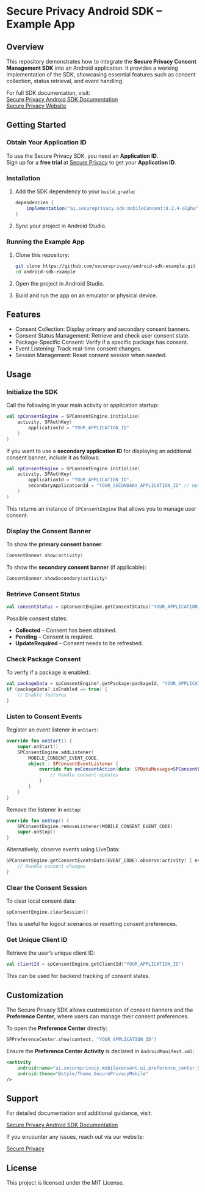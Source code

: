# Secure Privacy Android SDK – Example App

## Overview

This repository demonstrates how to integrate the **Secure Privacy Consent Management SDK** into an Android application. It provides a working implementation of the SDK, showcasing essential features such as consent collection, status retrieval, and event handling.

For full SDK documentation, visit:  
[Secure Privacy Android SDK Documentation](https://docs.secureprivacy.ai/guides/mobile/android-sdk/)  
[Secure Privacy Website](https://secureprivacy.ai)

## Getting Started

### Obtain Your Application ID

To use the Secure Privacy SDK, you need an **Application ID**.  
Sign up for a **free trial** at [Secure Privacy](https://secureprivacy.ai) to get your **Application ID**.

### Installation

1. Add the SDK dependency to your `build.gradle`:

   ```gradle
   dependencies {
       implementation("ai.secureprivacy.sdk:mobileConsent:0.2.4-alpha")
   }
   ```

2. Sync your project in Android Studio.

### Running the Example App

1. Clone this repository:

   ```sh
   git clone https://github.com/secureprivacy/android-sdk-example.git
   cd android-sdk-example
   ```

2. Open the project in Android Studio.
3. Build and run the app on an emulator or physical device.

## Features

- Consent Collection: Display primary and secondary consent banners.
- Consent Status Management: Retrieve and check user consent state.
- Package-Specific Consent: Verify if a specific package has consent.
- Event Listening: Track real-time consent changes.
- Session Management: Reset consent session when needed.

## Usage

### Initialize the SDK

Call the following in your main activity or application startup:

```kotlin
val spConsentEngine = SPConsentEngine.initialise(
    activity, SPAuthKey(
        applicationId = "YOUR_APPLICATION_ID"
    )
)
```

If you want to use a **secondary application ID** for displaying an additional consent banner, include it as follows:

```kotlin
val spConsentEngine = SPConsentEngine.initialise(
    activity, SPAuthKey(
        applicationId = "YOUR_APPLICATION_ID",
        secondaryApplicationId = "YOUR_SECONDARY_APPLICATION_ID" // Optional
    )
)
```

This returns an instance of `SPConsentEngine` that allows you to manage user consent.

### Display the Consent Banner

To show the **primary consent banner**:

```kotlin
ConsentBanner.show(activity)
```

To show the **secondary consent banner** (if applicable):

```kotlin
ConsentBanner.showSecondary(activity)
```

### Retrieve Consent Status

```kotlin
val consentStatus = spConsentEngine.getConsentStatus("YOUR_APPLICATION_ID")
```

Possible consent states:

- **Collected** – Consent has been obtained.
- **Pending** – Consent is required.
- **UpdateRequired** – Consent needs to be refreshed.

### Check Package Consent

To verify if a package is enabled:

```kotlin
val packageData = spConsentEngine?.getPackage(packageId, "YOUR_APPLICATION_ID")?.data
if (packageData?.isEnabled == true) {
    // Enable features
}
```

### Listen to Consent Events

Register an event listener in `onStart`:

```kotlin
override fun onStart() {
    super.onStart()
    SPConsentEngine.addListener(
        MOBILE_CONSENT_EVENT_CODE,
        object : SPConsentEventListener {
            override fun onConsentAction(data: SPDataMessage<SPConsentEvent>) {
                // Handle consent updates
            }
        }
    )
}
```

Remove the listener in `onStop`:

```kotlin
override fun onStop() {
    SPConsentEngine.removeListener(MOBILE_CONSENT_EVENT_CODE)
    super.onStop()
}
```

Alternatively, observe events using LiveData:

```kotlin
SPConsentEngine.getConsentEventsData(EVENT_CODE).observe(activity) { eventData ->
    // Handle consent changes
}
```

### Clear the Consent Session

To clear local consent data:

```kotlin
spConsentEngine.clearSession()
```

This is useful for logout scenarios or resetting consent preferences.

### Get Unique Client ID

Retrieve the user’s unique client ID:

```kotlin
val clientId = spConsentEngine.getClientId("YOUR_APPLICATION_ID")
```

This can be used for backend tracking of consent states.

## Customization

The Secure Privacy SDK allows customization of consent banners and the **Preference Center**, where users can manage their consent preferences.

To open the **Preference Center** directly:

```kotlin
SPPreferenceCenter.show(context, "YOUR_APPLICATION_ID")
```

Ensure the **Preference Center Activity** is declared in `AndroidManifest.xml`:

```xml
<activity
    android:name="ai.secureprivacy.mobileconsent.ui.preference_center.SPPreferenceCenter"
    android:theme="@style/Theme.SecurePrivacyMobile"
/>
```

## Support

For detailed documentation and additional guidance, visit:

[Secure Privacy Android SDK Documentation](https://docs.secureprivacy.ai/guides/mobile/android-sdk/)

If you encounter any issues, reach out via our website:

[Secure Privacy](https://secureprivacy.ai)

## License

This project is licensed under the MIT License.
